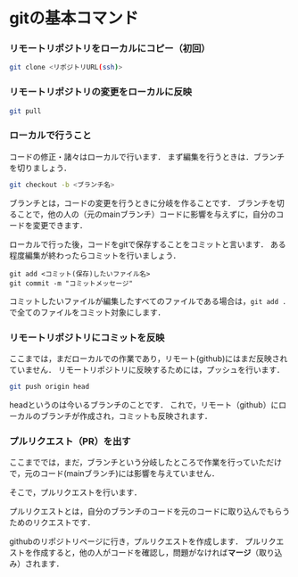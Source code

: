 # gitの基本コマンド


### リモートリポジトリをローカルにコピー（初回）
```bash
git clone <リポジトリURL(ssh)>
```

### リモートリポジトリの変更をローカルに反映
```bash
git pull
```

### ローカルで行うこと
コードの修正・諸々はローカルで行います．
まず編集を行うときは．ブランチを切りましょう．
```bash
git checkout -b <ブランチ名>
```
ブランチとは，コードの変更を行うときに分岐を作ることです．
ブランチを切ることで，他の人の（元のmainブランチ）コードに影響を与えずに，自分のコードを変更できます．

ローカルで行った後，コードをgitで保存することをコミットと言います．
ある程度編集が終わったらコミットを行いましょう．

```
git add <コミット(保存)したいファイル名>
git commit -m "コミットメッセージ"
```

コミットしたいファイルが編集したすべてのファイルである場合は，`git add .`で全てのファイルをコミット対象にします．

### リモートリポジトリにコミットを反映
ここまでは，まだローカルでの作業であり，リモート(github)にはまだ反映されていません．
リモートリポジトリに反映するためには，プッシュを行います．

```bash
git push origin head
```
headというのは今いるブランチのことです．
これで，リモート（github）にローカルのブランチが作成され，コミットも反映されます．

### プルリクエスト（PR）を出す
ここまででは，まだ，ブランチという分岐したところで作業を行っていただけで，元のコード(mainブランチ)には影響を与えていません．

そこで，プルリクエストを行います．

プルリクエストとは，自分のブランチのコードを元のコードに取り込んでもらうためのリクエストです．

githubのリポジトリページに行き，プルリクエストを作成します．
プルリクエストを作成すると，他の人がコードを確認し，問題がなければ**マージ**（取り込み）されます．

